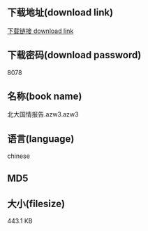 ## 下载地址(download link)
[下载链接 download link](https://tutu365.netlify.app/?s=%E5%8C%97%E5%A4%A7%E5%9B%BD%E6%83%85%E6%8A%A5%E5%91%8A.azw3)

## 下载密码(download password)
8078

## 名称(book name)
北大国情报告.azw3.azw3

## 语言(language)
chinese

## MD5


## 大小(filesize)
443.1 KB

